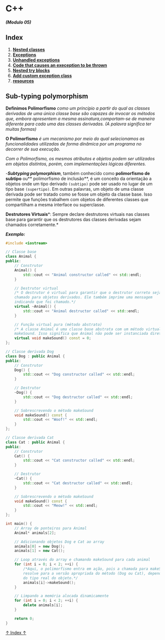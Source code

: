 # C++
***(Modulo 05)***

## Index

01. **[Nested classes]()**
02. **[Exceptions]()**
03. **[Unhandled exceptions]()**
04. **[Code that causes an exeception to be thrown]()**
05. **[Nested try blocks]()**
06. **[Add custom exception class]()**
07. **[resources]()**

## Sub-typing polymorphism
**Definimos Polimorfismo** *como um princípio a partir do qual as classes derivadas de uma única classe base são capazes de invocar os métodos que, embora apresentem a mesma assinatura,comportam-se de maneira diferente para cada uma das classes derivadas. (A palavra significa ter muitas formas)*

**O Polimorfismo** *é um mecanismo por meio do qual selecionamos as funcionalidades utilizadas de forma dinâmica por um programa no decorrer de sua execução.*

*Com o Polimorfismo, os mesmos atributos e objetos podem ser utilizados em objetos distintos, porém, com implementações lógicas diferentes.*

-***Subtyping polymorphism***, também conhecido como **polimorfismo de subtipo** ou** polimorfismo de inclusão**, é um conceito da orientação a objetos onde um tipo derivado `(subtipo)` pode ser usado no lugar de um tipo base `(supertipo)`. Em outras palavras, um objeto de uma classe derivada pode ser tratado como se fosse um objeto da classe base. Isso permite que funções trabalhem com objetos de diferentes classes que compartilham a mesma interface ou superclasse.

**Destrutores Virtuais***: Sempre declare destrutores virtuais nas classes base para garantir que os destrutores das classes derivadas sejam chamados corretamente.*

***Exemplo:***
```cpp
#include <iostream>

// Classe base
class Animal {
public:
    // Construtor
    Animal() {
        std::cout << "Animal constructor called" << std::endl;
    }

    // Destrutor virtual
	/* O destrutor é virtual para garantir que o destrutor correto seja 
	chamado para objetos derivados. Ele também imprime uma mensagem 
	indicando que foi chamado.*/
    virtual ~Animal() {
        std::cout << "Animal destructor called" << std::endl;
    }

	// Função virtual pura (método abstrato)
	/* A classe Animal é uma classe base abstrata com um método virtual puro
	makeSound. Isso significa que Animal não pode ser instanciada diretamente.*/
    virtual void makeSound() const = 0;
};

// Classe derivada Dog
class Dog : public Animal {
public:
    // Construtor
    Dog() {
        std::cout << "Dog constructor called" << std::endl;
    }

    // Destrutor
    ~Dog() {
        std::cout << "Dog destructor called" << std::endl;
    }

    // Sobrescrevendo o método makeSound
    void makeSound() const {
        std::cout << "Woof!" << std::endl;
    }
};

// Classe derivada Cat
class Cat : public Animal {
public:
    // Construtor
    Cat() {
        std::cout << "Cat constructor called" << std::endl;
    }

    // Destrutor
    ~Cat() {
        std::cout << "Cat destructor called" << std::endl;
    }

    // Sobrescrevendo o método makeSound
    void makeSound() const {
        std::cout << "Meow!" << std::endl;
    }
};

int main() {
    // Array de ponteiros para Animal
    Animal* animals[2];

    // Adicionando objetos Dog e Cat ao array
    animals[0] = new Dog();
    animals[1] = new Cat();

    // Loop através do array e chamando makeSound para cada animal
    for (int i = 0; i < 2; ++i) {
		/*Aqui, o polimorfismo entra em ação, pois a chamada para makeSound
		resolve para a versão apropriada do método (Dog ou Cat), dependendo 
		do tipo real do objeto.*/
        animals[i]->makeSound();
    }

    // Limpando a memória alocada dinamicamente
    for (int i = 0; i < 2; ++i) {
        delete animals[i];
    }

    return 0;
}
```
[↑ Index ↑](#index)
